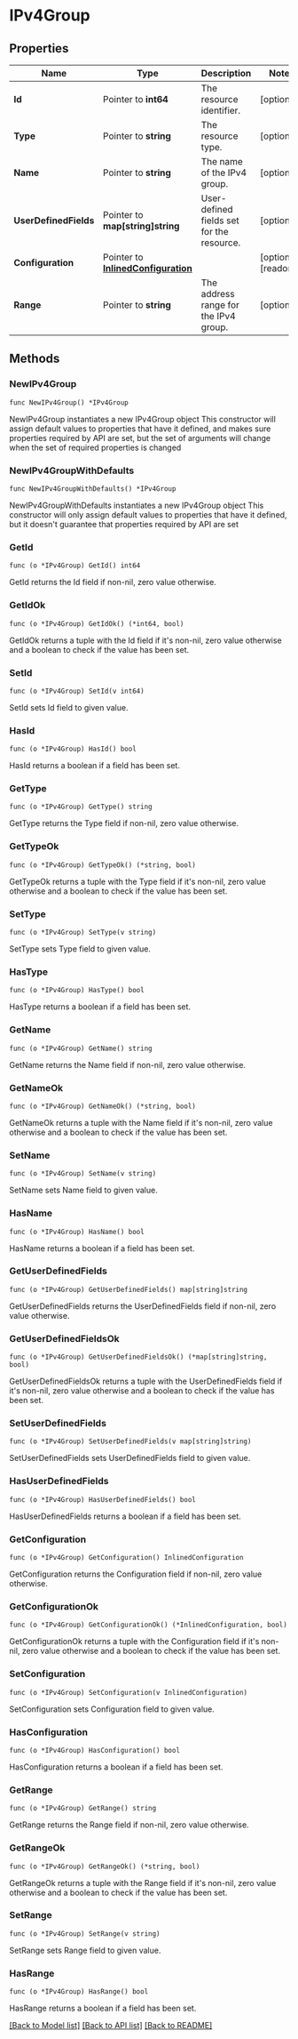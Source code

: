 # IPv4Group

## Properties

Name | Type | Description | Notes
------------ | ------------- | ------------- | -------------
**Id** | Pointer to **int64** | The resource identifier. | [optional] 
**Type** | Pointer to **string** | The resource type. | [optional] 
**Name** | Pointer to **string** | The name of the IPv4 group. | [optional] 
**UserDefinedFields** | Pointer to **map[string]string** | User-defined fields set for the resource. | [optional] 
**Configuration** | Pointer to [**InlinedConfiguration**](InlinedConfiguration.md) |  | [optional] [readonly] 
**Range** | Pointer to **string** | The address range for the IPv4 group. | [optional] 

## Methods

### NewIPv4Group

`func NewIPv4Group() *IPv4Group`

NewIPv4Group instantiates a new IPv4Group object
This constructor will assign default values to properties that have it defined,
and makes sure properties required by API are set, but the set of arguments
will change when the set of required properties is changed

### NewIPv4GroupWithDefaults

`func NewIPv4GroupWithDefaults() *IPv4Group`

NewIPv4GroupWithDefaults instantiates a new IPv4Group object
This constructor will only assign default values to properties that have it defined,
but it doesn't guarantee that properties required by API are set

### GetId

`func (o *IPv4Group) GetId() int64`

GetId returns the Id field if non-nil, zero value otherwise.

### GetIdOk

`func (o *IPv4Group) GetIdOk() (*int64, bool)`

GetIdOk returns a tuple with the Id field if it's non-nil, zero value otherwise
and a boolean to check if the value has been set.

### SetId

`func (o *IPv4Group) SetId(v int64)`

SetId sets Id field to given value.

### HasId

`func (o *IPv4Group) HasId() bool`

HasId returns a boolean if a field has been set.

### GetType

`func (o *IPv4Group) GetType() string`

GetType returns the Type field if non-nil, zero value otherwise.

### GetTypeOk

`func (o *IPv4Group) GetTypeOk() (*string, bool)`

GetTypeOk returns a tuple with the Type field if it's non-nil, zero value otherwise
and a boolean to check if the value has been set.

### SetType

`func (o *IPv4Group) SetType(v string)`

SetType sets Type field to given value.

### HasType

`func (o *IPv4Group) HasType() bool`

HasType returns a boolean if a field has been set.

### GetName

`func (o *IPv4Group) GetName() string`

GetName returns the Name field if non-nil, zero value otherwise.

### GetNameOk

`func (o *IPv4Group) GetNameOk() (*string, bool)`

GetNameOk returns a tuple with the Name field if it's non-nil, zero value otherwise
and a boolean to check if the value has been set.

### SetName

`func (o *IPv4Group) SetName(v string)`

SetName sets Name field to given value.

### HasName

`func (o *IPv4Group) HasName() bool`

HasName returns a boolean if a field has been set.

### GetUserDefinedFields

`func (o *IPv4Group) GetUserDefinedFields() map[string]string`

GetUserDefinedFields returns the UserDefinedFields field if non-nil, zero value otherwise.

### GetUserDefinedFieldsOk

`func (o *IPv4Group) GetUserDefinedFieldsOk() (*map[string]string, bool)`

GetUserDefinedFieldsOk returns a tuple with the UserDefinedFields field if it's non-nil, zero value otherwise
and a boolean to check if the value has been set.

### SetUserDefinedFields

`func (o *IPv4Group) SetUserDefinedFields(v map[string]string)`

SetUserDefinedFields sets UserDefinedFields field to given value.

### HasUserDefinedFields

`func (o *IPv4Group) HasUserDefinedFields() bool`

HasUserDefinedFields returns a boolean if a field has been set.

### GetConfiguration

`func (o *IPv4Group) GetConfiguration() InlinedConfiguration`

GetConfiguration returns the Configuration field if non-nil, zero value otherwise.

### GetConfigurationOk

`func (o *IPv4Group) GetConfigurationOk() (*InlinedConfiguration, bool)`

GetConfigurationOk returns a tuple with the Configuration field if it's non-nil, zero value otherwise
and a boolean to check if the value has been set.

### SetConfiguration

`func (o *IPv4Group) SetConfiguration(v InlinedConfiguration)`

SetConfiguration sets Configuration field to given value.

### HasConfiguration

`func (o *IPv4Group) HasConfiguration() bool`

HasConfiguration returns a boolean if a field has been set.

### GetRange

`func (o *IPv4Group) GetRange() string`

GetRange returns the Range field if non-nil, zero value otherwise.

### GetRangeOk

`func (o *IPv4Group) GetRangeOk() (*string, bool)`

GetRangeOk returns a tuple with the Range field if it's non-nil, zero value otherwise
and a boolean to check if the value has been set.

### SetRange

`func (o *IPv4Group) SetRange(v string)`

SetRange sets Range field to given value.

### HasRange

`func (o *IPv4Group) HasRange() bool`

HasRange returns a boolean if a field has been set.


[[Back to Model list]](../README.md#documentation-for-models) [[Back to API list]](../README.md#documentation-for-api-endpoints) [[Back to README]](../README.md)


